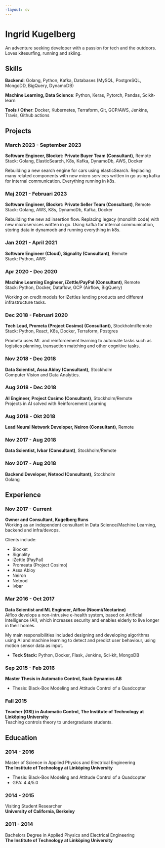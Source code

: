 ```yaml
---
-layout: cv
---
```

# Ingrid Kugelberg  

An adventure seeking developer with a passion for tech and the outdoors. Loves kitesurfing, running and skiing.

<!--### Contact 
<div id="webaddress">
Phone: <a href="#">+46 (0)722-034579</a> <br>
Email: <a href="ingrid@kugelberg.ai">ingrid@kugelberg.ai</a> <br>  
LinkedIn: <a href="https://www.linkedin.com/in/ingridkugelberg/" target="_blank"> ingridkugelberg</a> <br>
</div>
-->

## Skills
 
**Backend**: Golang, Python, Kafka, Databases (MySQL, PostgreSQL, MongoDD, BigQuery, DynamoDB)

**Machine Learning, Data Science**: Python, Keras, Pytorch, Pandas, Scikit-learn

**Tools / Other**: Docker, Kubernetes, Terraform, Git, GCP/AWS, Jenkins, Travis, Github actions


## Projects

### March 2023 - September 2023
__Software Engineer, Blocket: Private Buyer Team (Consultant)__, Remote  
Stack: Golang, ElasticSearch, K8s, Kafka, DynamoDb, AWS, Docker

Rebuilding a new search engine for cars using elasticSearch. Replacing many related components with new micro services written in go using kafka for internal communication. Everything running in k8s. 

### Maj 2021 - Februari 2023
__Software Engineer, Blocket: Private Seller Team (Consultant)__, Remote  
Stack: Golang, AWS, K8s, DynamoDb, Kafka, Docker

Rebuilding the new ad insertion flow. Replacing legacy (monolith code) with new microservices written in go. Using kafka for internal communication, storing data in dynamodb and running everything in k8s.

### Jan 2021 - April 2021
__Software Engineer (Cloud), Signality (Consultant)__, Remote  
Stack: Python, AWS

### Apr 2020 - Dec 2020
__Machine Learning Engineer, iZettle/PayPal (Consultant)__, Remote  
Stack: Python, Docker, Dataflow, GCP (Airflow, BigQuery)

Working on credit models for iZettles lending products and different infrastructure tasks.

### Dec 2018 - Februari 2020
__Tech Lead, Prometa (Project Cosimo) (Consultant)__, Stockholm/Remote   
Stack: Python, React, K8s, Docker, Terraform, Postgres

Prometa uses ML and reinforcement learning to automate tasks such as logistics planning, transaction matching and other cognitive tasks.

### Nov 2018 - Dec 2018
__Data Scientist, Assa Abloy (Consultant)__, Stockholm  
Computer Vision and Data Analytics.

### Aug 2018 - Dec 2018
__AI Engineer, Project Cosimo (Consultant)__, Stockholm/Remote  
Projects in AI solved with Reinforcement Learning

### Aug 2018 - Okt 2018
__Lead Neural Network Developer, Neiron (Consultant)__, Remote  

### Nov 2017 - Aug 2018  
__Data Scientist, Ivbar (Consultant)__, Stockholm/Remote  

### Nov 2017 - Aug 2018  
__Backend Developer, Netnod (Consultant)__, Stockholm   
Golang


## Experience

### Nov 2017 - Current  
__Owner and Consultant, Kugelberg Runs__  
Working as an independent consultant in Data Science/Machine Learning, backend and infra/devops.
  
Clients include: 

 - Blocket
 - Signality
 - iZettle (PayPal)
 - Promeata (Project Cosimo)
 - Assa Abloy
 - Neiron
 - Netnod
 - Ivbar

### Mar 2016 - Oct 2017    
__Data Scientist and ML Engineer, Aifloo (Noomi/Nectarine)__  
Aifloo develops a non-intrusive e-health system, based on Artificial Intelligence (AI), which increases security and enables elderly to live longer in their homes.  

My main responsibilities included designing and developing algorithms using AI and machine learning to detect and predict user behaviour, using motion sensor data as input.

- **Teck Stack:** Python, Docker, Flask, Jenkins, Sci-kit, MongoDB

### Sep 2015 - Feb 2016    
__Master Thesis in Automatic Control, Saab Dynamics AB__  

 - Thesis: Black-Box Modeling and Attitude Control of a Quadcopter

### Fall 2015   
__Teacher (GSI) in Automatic Control, The Institute of Technology at Linköping University__  
Teaching controls theory to undergraduate students.

## Education

### 2014 - 2016  
Master of Science in Applied Physics and Electrical Engineering  
__The Institute of Technology at Linköping University__

- Thesis: Black-Box Modeling and Attitude Control of a Quadcopter
- GPA: 4.4/5.0

### 2014 - 2015  
Visiting Student Researcher   
__University of California, Berkeley__

### 2011 - 2014  
Bachelors Degree in Applied Physics and Electrical Engineering  
__The Institute of Technology at Linköping University__
<br><br>

<!-- ### Footer

Last updated: Aug 2018 -->


